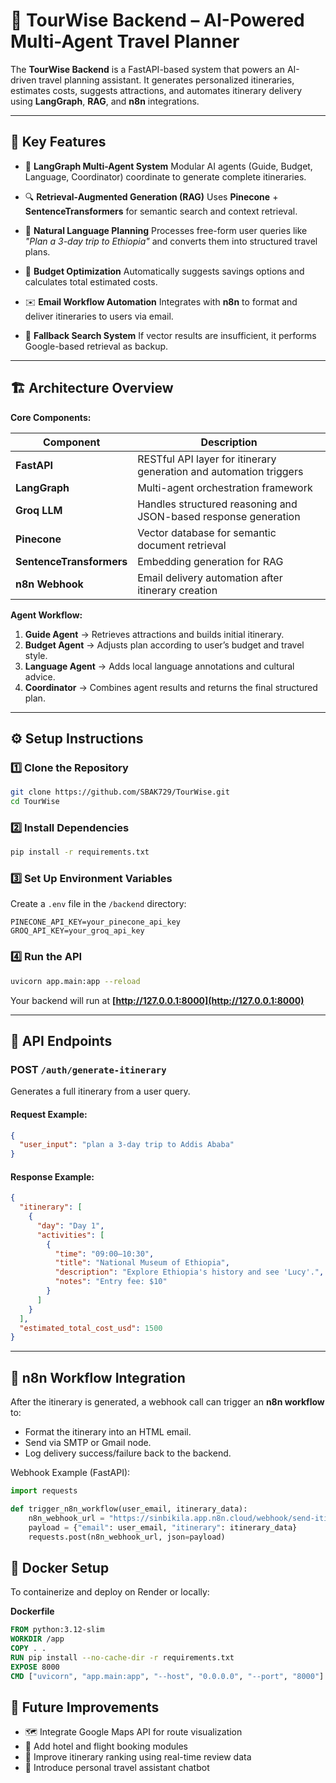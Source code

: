 # 🧠 TourWise Backend – AI-Powered Multi-Agent Travel Planner

The **TourWise Backend** is a FastAPI-based system that powers an AI-driven travel planning assistant.
It generates personalized itineraries, estimates costs, suggests attractions, and automates itinerary delivery using **LangGraph**, **RAG**, and **n8n** integrations.

---

## 🚀 Key Features

* 🤖 **LangGraph Multi-Agent System**
  Modular AI agents (Guide, Budget, Language, Coordinator) coordinate to generate complete itineraries.

* 🔍 **Retrieval-Augmented Generation (RAG)**
  Uses **Pinecone** + **SentenceTransformers** for semantic search and context retrieval.

* 💬 **Natural Language Planning**
  Processes free-form user queries like *"Plan a 3-day trip to Ethiopia"* and converts them into structured travel plans.

* 💸 **Budget Optimization**
  Automatically suggests savings options and calculates total estimated costs.

* ✉️ **Email Workflow Automation**
  Integrates with **n8n** to format and deliver itineraries to users via email.

* 🧭 **Fallback Search System**
  If vector results are insufficient, it performs Google-based retrieval as backup.

---

## 🏗️ Architecture Overview

**Core Components:**

| Component                | Description                                                        |
| ------------------------ | ------------------------------------------------------------------ |
| **FastAPI**              | RESTful API layer for itinerary generation and automation triggers |
| **LangGraph**            | Multi-agent orchestration framework                                |
| **Groq LLM**             | Handles structured reasoning and JSON-based response generation    |
| **Pinecone**             | Vector database for semantic document retrieval                    |
| **SentenceTransformers** | Embedding generation for RAG                                       |
| **n8n Webhook**          | Email delivery automation after itinerary creation                 |

**Agent Workflow:**

1. **Guide Agent** → Retrieves attractions and builds initial itinerary.
2. **Budget Agent** → Adjusts plan according to user’s budget and travel style.
3. **Language Agent** → Adds local language annotations and cultural advice.
4. **Coordinator** → Combines agent results and returns the final structured plan.

---

## ⚙️ Setup Instructions

### 1️⃣ Clone the Repository

```bash
git clone https://github.com/SBAK729/TourWise.git
cd TourWise
```

### 2️⃣ Install Dependencies

```bash
pip install -r requirements.txt
```

### 3️⃣ Set Up Environment Variables

Create a `.env` file in the `/backend` directory:

```env
PINECONE_API_KEY=your_pinecone_api_key
GROQ_API_KEY=your_groq_api_key
```

### 4️⃣ Run the API

```bash
uvicorn app.main:app --reload
```

Your backend will run at **[http://127.0.0.1:8000](http://127.0.0.1:8000)**

---

## 📡 API Endpoints

### **POST** `/auth/generate-itinerary`

Generates a full itinerary from a user query.

#### Request Example:

```json
{
  "user_input": "plan a 3-day trip to Addis Ababa"
}
```

#### Response Example:

```json
{
  "itinerary": [
    {
      "day": "Day 1",
      "activities": [
        {
          "time": "09:00–10:30",
          "title": "National Museum of Ethiopia",
          "description": "Explore Ethiopia's history and see 'Lucy'.",
          "notes": "Entry fee: $10"
        }
      ]
    }
  ],
  "estimated_total_cost_usd": 1500
}
```

---

## 🧩 n8n Workflow Integration

After the itinerary is generated, a webhook call can trigger an **n8n workflow** to:

* Format the itinerary into an HTML email.
* Send via SMTP or Gmail node.
* Log delivery success/failure back to the backend.

Webhook Example (FastAPI):

```python
import requests

def trigger_n8n_workflow(user_email, itinerary_data):
    n8n_webhook_url = "https://sinbikila.app.n8n.cloud/webhook/send-itinerary-email"
    payload = {"email": user_email, "itinerary": itinerary_data}
    requests.post(n8n_webhook_url, json=payload)
```


## 🐳 Docker Setup

To containerize and deploy on Render or locally:

**Dockerfile**

```dockerfile
FROM python:3.12-slim
WORKDIR /app
COPY . .
RUN pip install --no-cache-dir -r requirements.txt
EXPOSE 8000
CMD ["uvicorn", "app.main:app", "--host", "0.0.0.0", "--port", "8000"]
```


## 🧠 Future Improvements

* 🗺️ Integrate Google Maps API for route visualization
* 🧾 Add hotel and flight booking modules
* 🔄 Improve itinerary ranking using real-time review data
* 🧳 Introduce personal travel assistant chatbot

